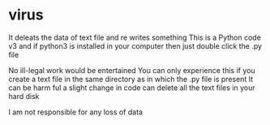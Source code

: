 # virus
It deleats the data of text file and re writes something
This is a Python code v3 and if python3 is installed in your computer then just double click the .py file 

No ill-legal work would be entertained
You can only experience this if you create a text file in the same directory as in which the .py file is present
It can be harm ful a slight change in code can delete all the text files in your hard disk

I am not responsible for any loss of data

